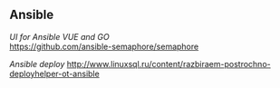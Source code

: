 ## Ansible

*UI for Ansible VUE and GO*  
https://github.com/ansible-semaphore/semaphore


*Ansible deploy*
http://www.linuxsql.ru/content/razbiraem-postrochno-deployhelper-ot-ansible